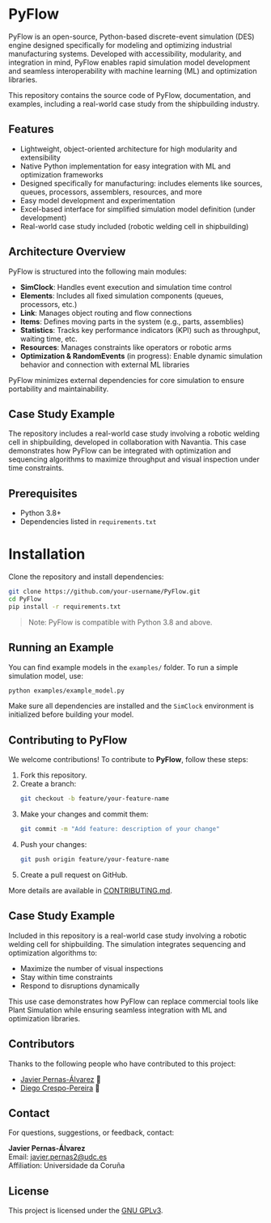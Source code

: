 # PyFlow

PyFlow is an open-source, Python-based discrete-event simulation (DES) engine designed specifically for modeling and optimizing industrial manufacturing systems. Developed with accessibility, modularity, and integration in mind, PyFlow enables rapid simulation model development and seamless interoperability with machine learning (ML) and optimization libraries.

This repository contains the source code of PyFlow, documentation, and examples, including a real-world case study from the shipbuilding industry.

## Features

- Lightweight, object-oriented architecture for high modularity and extensibility
- Native Python implementation for easy integration with ML and optimization frameworks
- Designed specifically for manufacturing: includes elements like sources, queues, processors, assemblers, resources, and more
- Easy model development and experimentation
- Excel-based interface for simplified simulation model definition (under development)
- Real-world case study included (robotic welding cell in shipbuilding)

## Architecture Overview

PyFlow is structured into the following main modules:

- **SimClock**: Handles event execution and simulation time control
- **Elements**: Includes all fixed simulation components (queues, processors, etc.)
- **Link**: Manages object routing and flow connections
- **Items**: Defines moving parts in the system (e.g., parts, assemblies)
- **Statistics**: Tracks key performance indicators (KPI) such as throughput, waiting time, etc.
- **Resources**: Manages constraints like operators or robotic arms
- **Optimization & RandomEvents** (in progress): Enable dynamic simulation behavior and connection with external ML libraries

PyFlow minimizes external dependencies for core simulation to ensure portability and maintainability.

## Case Study Example

The repository includes a real-world case study involving a robotic welding cell in shipbuilding, developed in collaboration with Navantia. This case demonstrates how PyFlow can be integrated with optimization and sequencing algorithms to maximize throughput and visual inspection under time constraints.

## Prerequisites

- Python 3.8+
- Dependencies listed in `requirements.txt`

# Installation

Clone the repository and install dependencies:

```bash
git clone https://github.com/your-username/PyFlow.git
cd PyFlow
pip install -r requirements.txt
```

> Note: PyFlow is compatible with Python 3.8 and above.

## Running an Example

You can find example models in the `examples/` folder. To run a simple simulation model, use:

```bash
python examples/example_model.py
```

Make sure all dependencies are installed and the `SimClock` environment is initialized before building your model.

## Contributing to PyFlow

We welcome contributions! To contribute to **PyFlow**, follow these steps:

1. Fork this repository.
2. Create a branch:  
   ```bash
   git checkout -b feature/your-feature-name
   ```
3. Make your changes and commit them:  
   ```bash
   git commit -m "Add feature: description of your change"
   ```
4. Push your changes:  
   ```bash
   git push origin feature/your-feature-name
   ```
5. Create a pull request on GitHub.

More details are available in [CONTRIBUTING.md](CONTRIBUTING.md).

## Case Study Example

Included in this repository is a real-world case study involving a robotic welding cell for shipbuilding. The simulation integrates sequencing and optimization algorithms to:
- Maximize the number of visual inspections
- Stay within time constraints
- Respond to disruptions dynamically

This use case demonstrates how PyFlow can replace commercial tools like Plant Simulation while ensuring seamless integration with ML and optimization libraries.

## Contributors

Thanks to the following people who have contributed to this project:

- [Javier Pernas-Álvarez](https://pdi.udc.es/en/File/Pdi/HF9NK) 📖  
- [Diego Crespo-Pereira](https://pdi.udc.es/en/File/Pdi/6W6MH) 📖  

## Contact

For questions, suggestions, or feedback, contact:

**Javier Pernas-Álvarez**  
Email: javier.pernas2@udc.es  
Affiliation: Universidade da Coruña

## License

This project is licensed under the [GNU GPLv3](https://choosealicense.com/licenses/gpl-3.0/).
